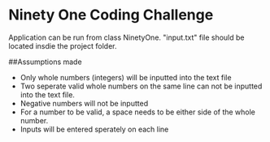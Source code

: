 # Ninety One Coding Challenge

Application can be run from class NinetyOne. "input.txt" file should be located insdie the project folder.

##Assumptions made

* Only whole numbers (integers) will be inputted into the text file
* Two seperate valid whole numbers on the same line can not be inputted into the text file.
* Negative numbers will not be inputted 
* For a number to be valid, a space needs to be either side of the whole number.
* Inputs will be entered sperately on each line
